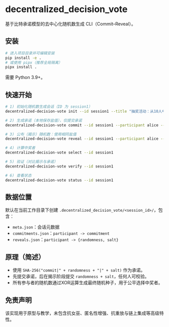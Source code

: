 # decentralized_decision_vote

基于比特承诺模型的去中心化随机数生成 CLI（Commit–Reveal）。

## 安装

```bash
# 进入项目目录并可编辑安装
pip install -e .
# 或使用 pipx（推荐全局隔离）
pipx install .
```

需要 Python 3.9+。

## 快速开始

```bash
# 1) 初始化随机数生成会话（ID 为 session1）
decentralized-decision-vote init --id session1 --title "抽奖活动：从10人中选出1个中奖者" 

# 2) 生成承诺（本地保存盐值），仅提交承诺
decentralized-decision-vote commit --id session1 --participant alice --randomness-file alice.salt

# 3) 公布（揭示）随机数：使用相同盐值
decentralized-decision-vote reveal --id session1 --participant alice --randomness-file alice.salt

# 4) 计算中奖者
decentralized-decision-vote select --id session1

# 5) 验证（对比揭示与承诺）
decentralized-decision-vote verify --id session1

# 6) 查看状态
decentralized-decision-vote status --id session1
```

## 数据位置

默认在当前工作目录下创建 `.decentralized_decision_vote/<session_id>/`，包含：
- `meta.json`：会话元数据
- `commitments.json`：`participant -> commitment`
- `reveals.json`：`participant -> {randomness, salt}`

## 原理（简述）
- 使用 `SHA-256("commit|" + randomness + "|" + salt)` 作为承诺。
- 先提交承诺，后在揭示阶段提交 `randomness + salt`，任何人可校验。
- 所有参与者的随机数通过XOR运算生成最终随机种子，用于公平选择中奖者。

## 免责声明
该实现用于原型与教学，未包含抗女巫、匿名性增强、抗重放与链上集成等高级特性。
